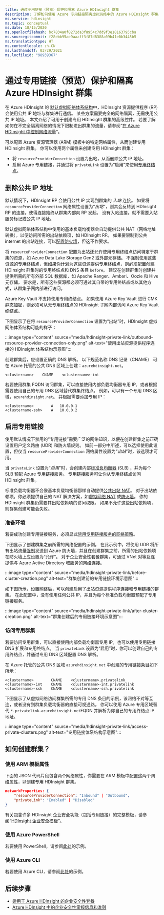 ```yaml
---
title: 通过专用链接（预览）保护和隔离 Azure HDInsight 群集
description: 了解如何使用 Azure 专用链接隔离虚拟网络中的 Azure HDInsight 群集。
ms.service: hdinsight
ms.topic: conceptual
ms.date: 10/15/2020
ms.openlocfilehash: bc7834a0f8272da3f8954c7dd9f3e18163795cba
ms.sourcegitcommit: f28ebb95ae9aaaff3f87d8388a09b41e0b3445b5
ms.translationtype: HT
ms.contentlocale: zh-CN
ms.lasthandoff: 03/29/2021
ms.locfileid: "98939367"
---
```

# <a name="secure-and-isolate-azure-hdinsight-clusters-with-private-link-preview"></a>通过专用链接（预览）保护和隔离 Azure HDInsight 群集

在 Azure HDInsight 的 [默认虚拟网络体系结构](./hdinsight-virtual-network-architecture.md)中，HDInsight 资源提供程序 (RP) 会使用公共 IP 地址与群集进行通信。 某些方案需要完全的网络隔离，无需使用公共 IP 地址。 本文介绍了可用于创建专用 HDInsight 群集的高级控件。 若要了解如何在不完全隔离网络的情况下限制进出群集的流量，请参阅“[在 Azure HDInsight 中控制网络流量](./control-network-traffic.md)”。

可以配置 Azure 资源管理器 (ARM) 模板中的特定网络属性，从而创建专用 HDInsight 群集。 你可以使用两个属性来创建专用 HDInsight 群集：

* 将 `resourceProviderConnection` 设置为出站，从而删除公共 IP 地址。
* 启用 Azure 专用链接，并通过将 `privateLink` 设置为“启用”来使用[专用终结点](../private-link/private-endpoint-overview.md)。

## <a name="remove-public-ip-addresses"></a>删除公共 IP 地址

默认情况下，HDInsight RP 会使用公共 IP 实现到群集的 *入站* 连接。 如果将 `resourceProviderConnection` 网络属性设置为“*出站*”，则其会反转到 HDInsight RP 的连接，使得连接始终从群集内部向 RP 发起。 没有入站连接，就不需要入站服务标记或公共 IP 地址。

默认虚拟网络体系结构中使用的基本负载均衡器会自动提供公共 NAT（网络地址转换），以便访问所需的出站依赖项，如 HDInsight RP。 如果要限制到公共 internet 的出站连接，可以[配置防火墙](./hdinsight-restrict-outbound-traffic.md)，但这不作要求。

将 `resourceProviderConnection` 配置为出站还允许使用专用终结点访问特定于群集的资源，如 Azure Data Lake Storage Gen2 或外部元存储。 不强制使用这些资源的专用终结点，但如果你计划为这些资源提供专用终结点，则必须配置创建 HDInsight 群集时的专用终结点和 DNS 条目 `before`。 建议在创建群集时创建并提供所需的所有外部 SQL 数据库，如 Apache Ranger、Ambari、Oozie 和 Hive 元存储。 要求是，所有这些资源都必须可通过其自带的专用终结点或以其他方式，从群集子网内部进行访问。

Azure Key Vault 不支持使用专用终结点。 如果使用 Azure Key Vault 进行 CMK 静态加密，则必须可从无专用终结点的 HDInsight 子网内部访问 Azure Key Vault 终结点。

下图显示了在将 `resourceProviderConnection` 设置为“出站”时，HDInsight 虚拟网络体系结构可能的样子：

:::image type="content" source="media/hdinsight-private-link/outbound-resource-provider-connection-only.png" alt-text="使用出站资源提供程序连接的 HDInsight 体系结构示意图":::

创建群集后，应设置正确的 DNS 解析。 以下规范名称 DNS 记录（CNAME） 可在 Azure 托管的公共 DNS 区域上创建：`azurehdinsight.net`。

```dns
<clustername>    CNAME    <clustername>-int
```

若要使用群集 FQDN 访问群集，可以直接使用内部负载均衡器专用 IP，或者根据需要使用自己的专用 DNS 区域替代群集终结点。 例如，可以有一个专用 DNS 区域，`azurehdinsight.net`。 并根据需要添加专用 IP：

```dns
<clustername>        A   10.0.0.1
<clustername-ssh>    A   10.0.0.2
```

## <a name="enable-private-link"></a>启用专用链接

使用默认情况下禁用的“专用链接”需要广泛的网络知识，以便在创建群集之前正确设置用户定义路由 (UDR) 和防火墙规则。 如前一部分中所述，可以选择使用此设置，但仅当 `resourceProviderConnection` 网络属性设置为“*出站*”时，该选项才可用。

当 `privateLink` 设置为“*启用*”时，会创建内部[标准负均衡器](../load-balancer/load-balancer-overview.md) (SLB) ，并为每个 SLB 预配 Azure 专用链接服务。 专用链接服务可让你从专用终结点访问 HDInsight 群集。

标准负载均衡器不会像基本负载均衡器那样自动提供[公共出站 NAT](../load-balancer/load-balancer-outbound-connections.md)。 对于出站依赖项，你必须提供自己的 NAT 解决方案，如[虚拟网络 NAT](../virtual-network/nat-overview.md) 或[防火墙](./hdinsight-restrict-outbound-traffic.md)。 你的 HDInsight 群集仍需要其出站依赖项的访问权限。 如果不允许这些出站依赖项，则群集创建可能会失败。

### <a name="prepare-your-environment"></a>准备环境

若要成功创建专用链接服务，必须显式[禁用专用链接服务的网络策略](../private-link/disable-private-link-service-network-policy.md)。

下图显示了创建群集之前所需的网络配置的示例。 在此示例中，将使用 UDR 将所有出站流量[强制](../firewall/forced-tunneling.md)发送到 Azure 防火墙，并且在创建群集之前，所需的出站依赖项在防火墙上应设置为“允许”。 对于企业安全性套餐群集，可通过 VNet 对等互连提供与 Azure Active Directory 域服务的网络连接。

:::image type="content" source="media/hdinsight-private-link/before-cluster-creation.png" alt-text="群集创建前的专用链接环境示意图":::

如下图所示，设置网络后，可以创建启用了出站资源提供程序连接和专用链接的群集。 在此配置中，没有使用任何公共 IP，并且为每个标准负载均衡器预配了专用链接服务。

:::image type="content" source="media/hdinsight-private-link/after-cluster-creation.png" alt-text="群集创建后的专用链接环境示意图":::

### <a name="access-a-private-cluster"></a>访问专用群集

若要访问专用群集，可以直接使用内部负载均衡器专用 IP，也可以使用专用链接 DNS 扩展和专用终结点。 当 `privateLink` 设置为“启用”时，你可以创建自己的专用终结点，并通过专用 DNS 区域配置 DNS 解析。

在 Azure 托管的公共 DNS 区域 `azurehdinsight.net` 中创建的专用链接条目如下所示：

```dns
<clustername>        CNAME    <clustername>.privatelink
<clustername>-int    CNAME    <clustername>-int.privatelink
<clustername>-ssh    CNAME    <clustername>-ssh.privatelink
```

下图显示了从虚拟网络访问群集所需的专用 DNS 条目的示例，该网络不对等互连，或者没有到群集负载均衡器的直接可视通路。 你可以使用 Azure 专用区域替代 `*.privatelink.azurehdinsight.net`FQDN 并解析为你自己的专用终结点 IP 地址。

:::image type="content" source="media/hdinsight-private-link/access-private-clusters.png" alt-text="专用链接体系结构示意图":::

## <a name="how-to-create-clusters"></a>如何创建群集？
### <a name="use-arm-template-properties"></a>使用 ARM 模板属性

下面的 JSON 代码片段包含两个网络属性，你需要在 ARM 模板中配置这两个网络属性，以创建专用 HDInsight 群集。

```json
networkProperties: {
    "resourceProviderConnection": "Inbound" | "Outbound",
    "privateLink": "Enabled" | "Disabled"
}
```

有关包含许多 HDInsight 企业安全功能（包括专用链接）的完整模板，请参阅“[HDInsight 企业安全模板](https://github.com/Azure-Samples/hdinsight-enterprise-security/tree/main/ESP-HIB-PL-Template)”。

### <a name="use-azure-powershell"></a>使用 Azure PowerShell

若要使用 PowerShell，请参阅[此处](/powershell/module/az.hdinsight/new-azhdinsightcluster#example-4--create-an-azure-hdinsight-cluster-with-relay-outbound-and-private-link-feature)的示例。

### <a name="use-azure-cli"></a>使用 Azure CLI
若要使用 Azure CLI，请参阅[此处](/cli/azure/hdinsight#az_hdinsight_create-examples)的示例。

## <a name="next-steps"></a>后续步骤

* [适用于 Azure HDInsight 的企业安全性套餐](enterprise-security-package.md)
* [Azure HDInsight 中的企业安全性常规信息和准则](./domain-joined/general-guidelines.md)
